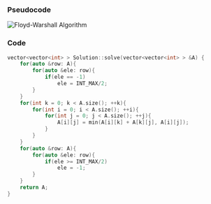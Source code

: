 ### Pseudocode   

![Floyd-Warshall Algorithm](https://user-images.githubusercontent.com/26141133/76058948-a6256d00-5fa3-11ea-942e-0c923a9aa409.png)

### Code  

```cpp
vector<vector<int> > Solution::solve(vector<vector<int> > &A) {
    for(auto &row: A){
        for(auto &ele: row){
            if(ele == -1)
                ele = INT_MAX/2;
        }
    }
    for(int k = 0; k < A.size(); ++k){
        for(int i = 0; i < A.size(); ++i){
            for(int j = 0; j < A.size(); ++j){
                A[i][j] = min(A[i][k] + A[k][j], A[i][j]);
            }
        }
    }
    for(auto &row: A){
        for(auto &ele: row){
            if(ele >= INT_MAX/2)
                ele = -1;
        }
    }
    return A;
}
```
